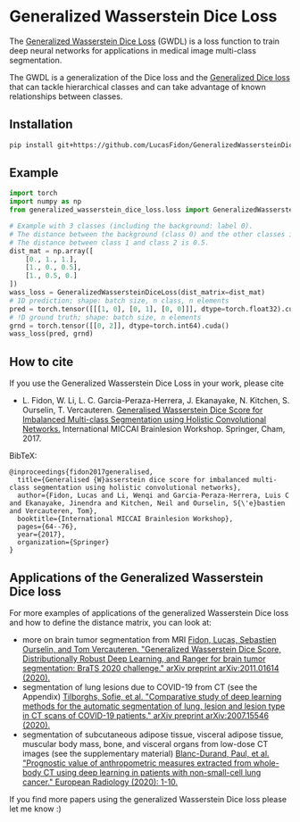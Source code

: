 # Generalized Wasserstein Dice Loss
The [Generalized Wasserstein Dice Loss][brainles17] (GWDL) is a loss function to train deep neural networks
for applications in medical image multi-class segmentation.

The GWDL is a generalization of the Dice loss and the [Generalized Dice loss][gdl17] 
that can tackle hierarchical classes and can take advantage of known relationships between classes.

## Installation
```bash
pip install git+https://github.com/LucasFidon/GeneralizedWassersteinDiceLoss.git
```

## Example
```python
import torch
import numpy as np
from generalized_wasserstein_dice_loss.loss import GeneralizedWassersteinDiceLoss

# Example with 3 classes (including the background: label 0).
# The distance between the background (class 0) and the other classes is the maximum, equal to 1.
# The distance between class 1 and class 2 is 0.5.
dist_mat = np.array([
    [0., 1., 1.],
    [1., 0., 0.5],
    [1., 0.5, 0.]
])
wass_loss = GeneralizedWassersteinDiceLoss(dist_matrix=dist_mat)
# 1D prediction; shape: batch size, n class, n elements
pred = torch.tensor([[[1, 0], [0, 1], [0, 0]]], dtype=torch.float32).cuda()
# !D ground truth; shape: batch size, n elements 
grnd = torch.tensor([[0, 2]], dtype=torch.int64).cuda()
wass_loss(pred, grnd)
```

## How to cite
If you use the Generalized Wasserstein Dice Loss in your work,
please cite
* L. Fidon, W. Li, L. C. Garcia-Peraza-Herrera, J. Ekanayake, N. Kitchen, S. Ourselin, T. Vercauteren.
[Generalised Wasserstein Dice Score for Imbalanced Multi-class Segmentation using Holistic Convolutional Networks.][brainles17]
International MICCAI Brainlesion Workshop. Springer, Cham, 2017.

BibTeX:
```
@inproceedings{fidon2017generalised,
  title={Generalised {W}asserstein dice score for imbalanced multi-class segmentation using holistic convolutional networks},
  author={Fidon, Lucas and Li, Wenqi and Garcia-Peraza-Herrera, Luis C and Ekanayake, Jinendra and Kitchen, Neil and Ourselin, S{\'e}bastien and Vercauteren, Tom},
  booktitle={International MICCAI Brainlesion Workshop},
  pages={64--76},
  year={2017},
  organization={Springer}
}
```

## Applications of the Generalized Wasserstein Dice loss
For more examples of applications of the generalized Wasserstein Dice loss and how to define the distance matrix, you can look at:
- more on brain tumor segmentation from MRI
[Fidon, Lucas, Sebastien Ourselin, and Tom Vercauteren. "Generalized Wasserstein Dice Score, Distributionally Robust Deep Learning, and Ranger for brain tumor segmentation: BraTS 2020 challenge." arXiv preprint arXiv:2011.01614 (2020).](https://arxiv.org/abs/2011.01614)
- segmentation of lung lesions due to COVID-19 from CT (see the Appendix)
[Tilborghs, Sofie, et al. "Comparative study of deep learning methods for the automatic segmentation of lung, lesion and lesion type in CT scans of COVID-19 patients." arXiv preprint arXiv:2007.15546 (2020).](https://arxiv.org/abs/2007.15546)
- segmentation of subcutaneous adipose tissue, visceral adipose tissue, muscular body mass, bone, and visceral organs from low-dose CT images (see the supplementary material)
[Blanc-Durand, Paul, et al. "Prognostic value of anthropometric measures extracted from whole-body CT using deep learning in patients with non-small-cell lung cancer." European Radiology (2020): 1-10.](https://link.springer.com/article/10.1007%2Fs00330-019-06630-w)

If you find more papers using the generalized Wasserstein Dice loss please let me know :)

[brainles17]: https://arxiv.org/abs/1707.00478
[gdl17]: https://arxiv.org/abs/1707.03237